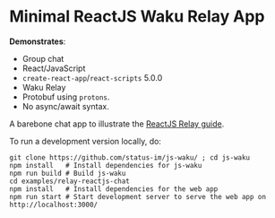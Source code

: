 # Minimal ReactJS Waku Relay App

**Demonstrates**:

- Group chat
- React/JavaScript
- `create-react-app`/`react-scripts` 5.0.0
- Waku Relay
- Protobuf using `protons`.
- No async/await syntax.

A barebone chat app to illustrate the [ReactJS Relay guide](https://docs.wakuconnect.dev/docs/guides/07_reactjs_relay/).

To run a development version locally, do:

```shell
git clone https://github.com/status-im/js-waku/ ; cd js-waku
npm install   # Install dependencies for js-waku
npm run build # Build js-waku
cd examples/relay-reactjs-chat
npm install   # Install dependencies for the web app
npm run start # Start development server to serve the web app on http://localhost:3000/
```

